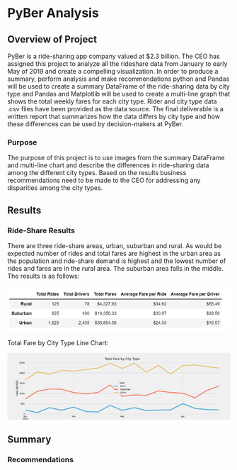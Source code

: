 # PyBer Analysis

## Overview of Project
PyBer is a ride-sharing app company valued at $2.3 billion.  The CEO has assigned this project to analyze all the rideshare data from January to early May of 2019 and create a compelling visualization.  In order to produce a summary, perform analysis and make recommendations python and Pandas will be used to create a summary DataFrame of the ride-sharing data by city type and Pandas and Matplotlib will be used to create a multi-line graph that shows the total weekly fares for each city type.  Rider and city type data .csv files have been provided as the data source.  The final deliverable is a written report that summarizes how the data differs by city type and how these differences can be used by decision-makers at PyBer.

### Purpose
The purpose of this project is to use images from the summary DataFrame and multi-line chart and describe the differences in ride-sharing data among the different city types.  Based on the results business recommendations need to be made to the CEO for addressing any disparities among the city types.

## Results

### Ride-Share Results
There are three ride-share areas, urban, suburban and rural.  As would be expected number of rides and total fares are highest in the urban area as the population and ride-share demand is highest and the lowest number of rides and fares are in the rural area.  The suburban area falls in the middle.  The results is as follows:

![Ride_Share_Summary](https://raw.githubusercontent.com/JBro-Birds/PyBer_Analysis/master/analysis/Ride_Share_Summary.png)

Total Fare by City Type Line Chart:

![Total_Fare_By_City_Type_Line_Chart](https://raw.githubusercontent.com/JBro-Birds/PyBer_Analysis/master/analysis/Total_Fare_By_City_Type_Line_Chart.png)

## Summary

### Recommendations


